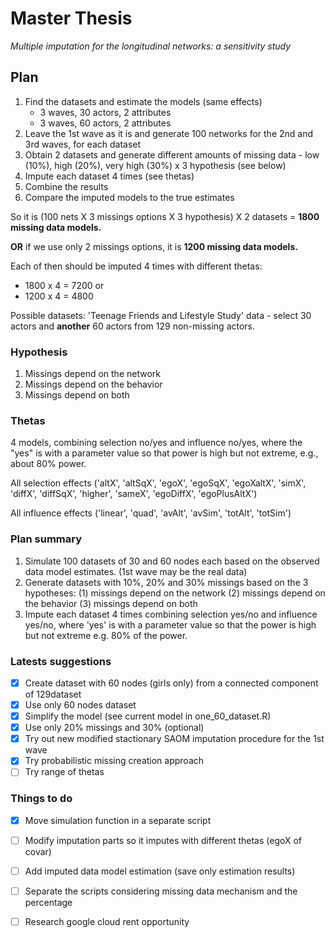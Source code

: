 # Master Thesis

*Multiple imputation for the longitudinal networks: a sensitivity study*

## Plan 

1. Find the datasets and estimate the models (same effects)
   - 3 waves, 30 actors, 2 attributes
   - 3 waves, 60 actors, 2 attributes
2. Leave the 1st wave as it is and generate 100 networks for the 2nd and 3rd waves, for each dataset
3. Obtain 2 datasets and generate different amounts of missing data - low (10%), high (20%), very high (30%) x 3 hypothesis (see below)
4. Impute each dataset 4 times (see thetas)
5. Combine the results
6. Compare the imputed models to the true estimates

So it is (100 nets X 3 missings options X 3 hypothesis) X 2 datasets = **1800 missing data models.**

**OR** if we use only 2 missings options, it is **1200 missing data models.**

Each of then should be imputed 4 times with different thetas:
- 1800 x 4 = 7200 or
- 1200 x 4 = 4800

Possible datasets:
'Teenage Friends and Lifestyle Study' data - select 30 actors and **another** 60 actors from 129 non-missing actors.

### Hypothesis

1. Missings depend on the network
2. Missings depend on the behavior
3. Missings depend on both 

### Thetas

4 models, combining selection no/yes and influence no/yes, where the "yes" is with a parameter value so that power is high but not extreme, e.g., about 80% power.

All selection effects ('altX', 'altSqX', 'egoX', 'egoSqX', 'egoXaltX', 'simX', 'diffX', 'diffSqX', 'higher', 'sameX', 'egoDiffX', 'egoPlusAltX')

All influence effects ('linear', 'quad', 'avAlt', 'avSim', 'totAlt', 'totSim')

### Plan summary

1. Simulate 100 datasets of 30 and 60 nodes each based on the observed data model estimates. (1st wave may be the real data)
2. Generate datasets with 10%, 20% and 30% missings based on the 3 hypotheses: (1) missings depend on the network (2) missings depend on the behavior (3) missings depend on both 
3. Impute each dataset 4 times combining selection yes/no and influence yes/no, where 'yes' is with a parameter value so that the power is high but not extreme e.g. 80% of the power.

### Latests suggestions
 
- [x] Create dataset with 60 nodes (girls only) from a connected component of 129dataset
- [x] Use only 60 nodes dataset
- [x] Simplify the model (see current model in one_60_dataset.R)
- [x] Use only 20% missings and 30% (optional)
- [x] Try out new modified stactionary SAOM imputation procedure for the 1st wave
- [x] Try probabilistic missing creation approach
- [ ] Try range of thetas  

### Things to do

- [x] Move simulation function in a separate script
- [ ] Modify imputation parts so it imputes with different thetas (egoX of covar)
- [ ] Add imputed data model estimation (save only estimation results)
- [ ] Separate the scripts considering missing data mechanism and the percentage
- [ ] Research google cloud rent opportunity


